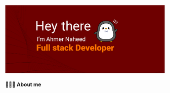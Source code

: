<picture>
 <source media="(prefers-color-scheme: dark)" srcset="https://raw.githubusercontent.com/ahmer-naheed-247/ahmer-naheed-247/master/Ahmer%20copy%20(2).jpg">
 <source media="(prefers-color-scheme: light)" srcset="https://raw.githubusercontent.com/ahmer-naheed-247/ahmer-naheed-247/master/Ahmer%20copy%20(2).jpg">
 <img alt="YOUR-ALT-TEXT" src="https://raw.githubusercontent.com/ahmer-naheed-247/ahmer-naheed-247/master/Ahmer%20copy%20(2).jpg">
</picture>

### 🙋🏻‍♂️ About me

<!--
**ahmer-naheed-247/ahmer-naheed-247** is a ✨ _special_ ✨ repository because its `README.md` (this file) appears on your GitHub profile.

Here are some ideas to get you started:

- 🔭 I’m currently working on ...
- 🌱 I’m currently learning ...
- 👯 I’m looking to collaborate on ...
- 🤔 I’m looking for help with ...
- 💬 Ask me about ...
- 📫 How to reach me: ...
- 😄 Pronouns: ...
- ⚡ Fun fact: ...
-->
